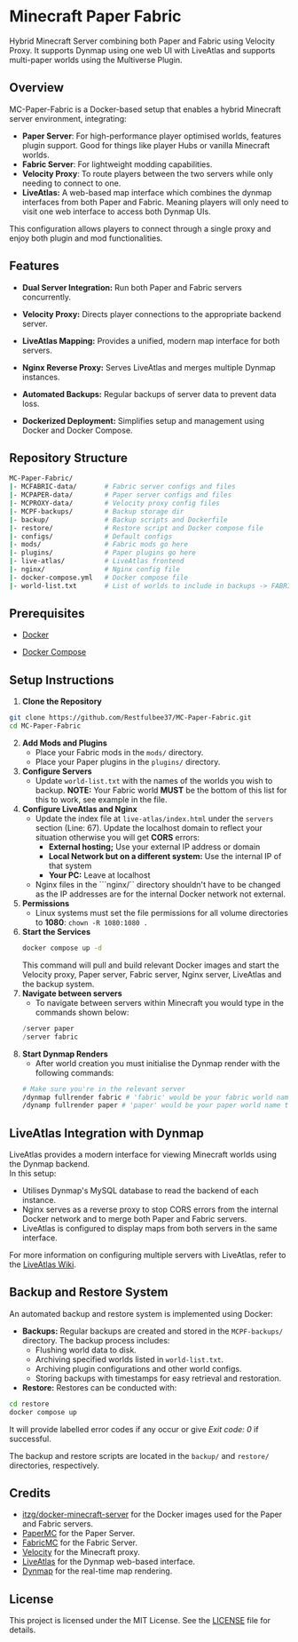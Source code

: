 # Minecraft Paper Fabric
Hybrid Minecraft Server combining both Paper and Fabric using Velocity Proxy. It supports Dynmap using one web UI with LiveAtlas and supports multi-paper worlds using the Multiverse Plugin.

## Overview
MC-Paper-Fabric is a Docker-based setup that enables a hybrid Minecraft server environment, integrating:
- **Paper Server**: For high-performance player optimised worlds, features plugin support. Good for things like player Hubs or vanilla Minecraft worlds.
- **Fabric Server**: For lightweight modding capabilities.
- **Velocity Proxy**: To route players between the two servers while only needing to connect to one.
- **LiveAtlas:** A web-based map interface which combines the dynmap interfaces from both Paper and Fabric. Meaning players will only need to visit one web interface to access both Dynmap UIs.

This configuration allows players to connect through a single proxy and enjoy both plugin and mod functionalities.

## Features
- **Dual Server Integration:** Run both Paper and Fabric servers concurrently.

- **Velocity Proxy:** Directs player connections to the appropriate backend server.

- **LiveAtlas Mapping:** Provides a unified, modern map interface for both servers.

- **Nginx Reverse Proxy:** Serves LiveAtlas and merges multiple Dynmap instances.

- **Automated Backups:** Regular backups of server data to prevent data loss.

- **Dockerized Deployment:** Simplifies setup and management using Docker and Docker Compose.

## Repository Structure
```bash
MC-Paper-Fabric/
|- MCFABRIC-data/       # Fabric server configs and files
|- MCPAPER-data/        # Paper server configs and files
|- MCPROXY-data/        # Velocity proxy config files
|- MCPF-backups/        # Backup storage dir
|- backup/              # Backup scripts and Dockerfile
|- restore/             # Restore script and Docker compose file
|- configs/             # Default configs
|- mods/                # Fabric mods go here
|- plugins/             # Paper plugins go here
|- live-atlas/          # LiveAtlas frontend
|- nginx/               # Nginx config file
|- docker-compose.yml   # Docker compose file
|- world-list.txt       # List of worlds to include in backups -> FABRIC WORLD MUST BE LAST
```

## Prerequisites
- [Docker](https://www.docker.com/get-started/)

- [Docker Compose](https://docs.docker.com/compose/install/)

## Setup Instructions

1. **Clone the Repository**
```bash
git clone https://github.com/Restfulbee37/MC-Paper-Fabric.git
cd MC-Paper-Fabric
```
2. **Add Mods and Plugins**
    - Place your Fabric mods in the ```mods/``` directory.
    - Place your Paper plugins in the ```plugins/``` directory.
3. **Configure Servers**
    - Update ```world-list.txt``` with the names of the worlds you wish to backup. **NOTE:** Your Fabric world **MUST** be the bottom of this list for this to work, see example in the file.
4. **Configure LiveAtlas and Nginx**
    - Update the index file at ```live-atlas/index.html``` under the ```servers``` section (Line: 67). Update the localhost domain to reflect your situation otherwise you will get **CORS** errors:
        - **External hosting;** Use your external IP address or domain
        - **Local Network but on a different system:** Use the internal IP of that system
        - **Your PC:** Leave at localhost
    - Nginx files in the ```nginx/`` directory shouldn't have to be changed as the IP addresses are for the internal Docker network not external.
5. **Permissions**
    - Linux systems must set the file permissions for all volume directories to **1080**:
    ```chown -R 1080:1080 .```
5. **Start the Services**
    ```bash
    docker compose up -d
    ```
    This command will pull and build relevant Docker images and start the Velocity proxy, Paper server, Fabric server, Nginx server, LiveAtlas and the backup system.
6. **Navigate between servers**
    - To navigate between servers within Minecraft you would type in the commands shown below:
    ```php
    /server paper
    /server fabric
    ```
7. **Start Dynmap Renders**
    - After world creation you must initialise the Dynmap render with the following commands:
    ```bash
    # Make sure you're in the relevant server
    /dynmap fullrender fabric # 'fabric' would be your fabric world name this is just an example
    /dynamp fullrender paper # 'paper' would be your paper world name this is also just an example
    ```

## LiveAtlas Integration with Dynmap
LiveAtlas provides a modern interface for viewing Minecraft worlds using the Dynmap backend.  
In this setup:
- Utilises Dynmap's MySQL database to read the backend of each instance.
- Nginx serves as a reverse proxy to stop CORS errors from the internal Docker network and to merge both Paper and Fabric servers.
- LiveAtlas is configured to display maps from both servers in the same interface.  

For more information on configuring multiple servers with LiveAtlas, refer to the [LiveAtlas Wiki](https://github.com/JLyne/LiveAtlas/wiki/Configuring-Multiple-Servers).

## Backup and Restore System
An automated backup and restore system is implemented using Docker:
- **Backups:** Regular backups are created and stored in the ```MCPF-backups/``` directory. The backup process includes:
    - Flushing world data to disk.
    - Archiving specified worlds listed in ```world-list.txt```.
    - Archiving plugin configurations and other world configs.
    - Storing backups with timestamps for easy retrieval and restoration.
- **Restore:** Restores can be conducted with:
```bash
cd restore
docker compose up
```
It will provide labelled error codes if any occur or give *Exit code: 0* if successful.

The backup and restore scripts are located in the ```backup/``` and ```restore/``` directories, respectively.

## Credits
- [itzg/docker-minecraft-server](https://github.com/itzg/docker-minecraft-server) for the Docker images used for the Paper and Fabric servers.
- [PaperMC](https://papermc.io/) for the Paper Server.
- [FabricMC](https://fabricmc.net/) for the Fabric Server.
- [Velocity](https://papermc.io/software/velocity) for the Minecraft proxy.
- [LiveAtlas](https://github.com/JLyne/LiveAtlas) for the Dynmap web-based interface.
- [Dynmap](https://github.com/webbukkit/dynmap) for the real-time map rendering.

## License
This project is licensed under the MIT License. See the [LICENSE](https://github.com/Restfulbee37/MC-Paper-Fabric/blob/main/LICENSE.md) file for details.